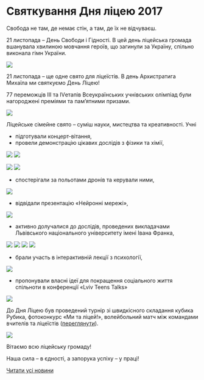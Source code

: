 # Святкування Дня ліцею 2017

Свобода не там, де немає стін, а там, де їх не відчуваєш.

21 листопада – День Свободи і Гідності. В цей день ліцейська громада вшанувала хвилиною мовчання героїв, що загинули за Україну, спільно виконала гімн України.

![](/images/blog/святкування-дня-ліцею-2017/dl5.jpg)

21 листопада – ще одне свято для ліцеїстів. В день Архистратига Михаїла ми святкуємо День Ліцею!

77 переможців ІІІ та IVетапів Всеукраїнських учнівських олімпіад були нагороджені преміями та пам’ятними призами.

![](/images/blog/святкування-дня-ліцею-2017/dl4.jpg)

Ліцейське сімейне свято – суміш науки, мистецтва та креативності. Учні

- підготували концерт-вітання,
- провели демонстрацію цікавих дослідів з фізики та хімії,

![](/images/blog/святкування-дня-ліцею-2017/dl11.jpg) ![](/images/blog/святкування-дня-ліцею-2017/dl12.jpg)

![](/images/blog/святкування-дня-ліцею-2017/dl13.jpg) ![](/images/blog/святкування-дня-ліцею-2017/dl3.jpg)

- спостерігали за польотами дронів та керували ними,

![](/images/blog/святкування-дня-ліцею-2017/dl10.jpg)

- відвідали презентацію «Нейронні мережі»,

![](/images/blog/святкування-дня-ліцею-2017/dl9.jpg)

- активно долучалися до дослідів, проведених викладачами Львівського національного університету імені Івана Франка,

![](/images/blog/святкування-дня-ліцею-2017/dl14.jpg) ![](/images/blog/святкування-дня-ліцею-2017/dl17.jpg) ![](/images/blog/святкування-дня-ліцею-2017/dl1.jpg) ![](/images/blog/святкування-дня-ліцею-2017/dl15.jpg)

- брали участь в інтерактивній лекції з психології,

![](/images/blog/святкування-дня-ліцею-2017/dl7.jpg)

- пропонували власні ідеї для покращення соціального життя спільноти в конференції «Lviv Teens Talks»

![](/images/blog/святкування-дня-ліцею-2017/dl18.jpg)

До Дня Ліцею був проведений турнір зі швидкісного складання кубика Рубика, фотоконкурс «Ми та ліцей!», волейбольний матч між командами вчителів та ліцеїстів ([переглянути](https://www.youtube.com/watch?v=SP-61afgVhI)).

![](/images/blog/святкування-дня-ліцею-2017/dl6.jpg)

Вітаємо всю ліцейську громаду!

Наша сила – в єдності, а запорука успіху – у праці!

[Читати усі новини](/news)
